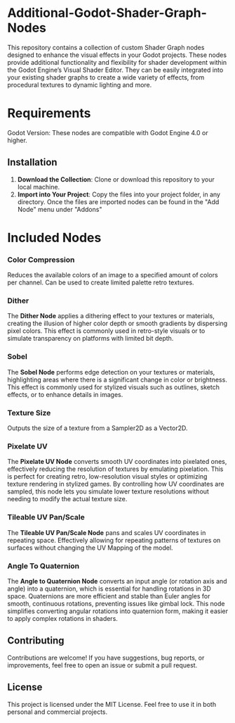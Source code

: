 
# Additional-Godot-Shader-Graph-Nodes 

This repository contains a collection of custom Shader Graph nodes designed to enhance the visual effects in your Godot projects. These nodes provide additional functionality and flexibility for shader development within the Godot Engine’s Visual Shader Editor. They can be easily integrated into your existing shader graphs to create a wide variety of effects, from procedural textures to dynamic lighting and more.

# Requirements
Godot Version: These nodes are compatible with Godot Engine 4.0 or higher.

## Installation

1.  **Download the Collection**: Clone or download this repository to your local machine.
2.  **Import into Your Project**: Copy the files into your project folder, in any directory. Once the files are imported nodes can be found in the "Add Node" menu under "Addons"



# Included Nodes

### Color Compression
Reduces the available colors of an image to a specified amount of colors per channel. Can be used to create limited palette retro textures.

### Dither
The **Dither Node** applies a dithering effect to your textures or materials, creating the illusion of higher color depth or smooth gradients by dispersing pixel colors. This effect is commonly used in retro-style visuals or to simulate transparency on platforms with limited bit depth.

### Sobel
The **Sobel Node** performs edge detection on your textures or materials, highlighting areas where there is a significant change in color or brightness. This effect is commonly used for stylized visuals such as outlines, sketch effects, or to enhance details in images.

### Texture Size
Outputs the size of a texture from a Sampler2D as a Vector2D.

### Pixelate UV
The **Pixelate UV Node** converts smooth UV coordinates into pixelated ones, effectively reducing the resolution of textures by emulating pixelation. This is perfect for creating retro, low-resolution visual styles or optimizing texture rendering in stylized games. By controlling how UV coordinates are sampled, this node lets you simulate lower texture resolutions without needing to modify the actual texture size.

### Tileable UV Pan/Scale
The **Tileable UV Pan/Scale Node** pans and scales UV coordinates in repeating space. Effectively allowing for repeating patterns of textures on surfaces without changing the UV Mapping of the model.

### Angle To Quaternion

The **Angle to Quaternion Node** converts an input angle (or rotation axis and angle) into a quaternion, which is essential for handling rotations in 3D space. Quaternions are more efficient and stable than Euler angles for smooth, continuous rotations, preventing issues like gimbal lock. This node simplifies converting angular rotations into quaternion form, making it easier to apply complex rotations in shaders.


## Contributing

Contributions are welcome! If you have suggestions, bug reports, or improvements, feel free to open an issue or submit a pull request. 

## License

This project is licensed under the MIT License. Feel free to use it in both personal and commercial projects.
